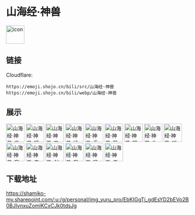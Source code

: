 # 山海经·神兽
<img src="https://emoji.shojo.cn/bili/src/山海经·神兽/icon.png" width="50" height="50" alt="icon">

## 链接
Cloudflare:
```
https://emoji.shojo.cn/bili/src/山海经·神兽
https://emoji.shojo.cn/bili/webp/山海经·神兽
```
## 展示
<img src="https://emoji.shojo.cn/bili/src/山海经·神兽/山海经·神兽-嗷呜.png" width="50" height="50" alt="山海经·神兽-嗷呜">
<img src="https://emoji.shojo.cn/bili/src/山海经·神兽/山海经·神兽-嘻嘻开心.png" width="50" height="50" alt="山海经·神兽-嘻嘻开心">
<img src="https://emoji.shojo.cn/bili/src/山海经·神兽/山海经·神兽-叉腰.png" width="50" height="50" alt="山海经·神兽-叉腰">
<img src="https://emoji.shojo.cn/bili/src/山海经·神兽/山海经·神兽-馋了.png" width="50" height="50" alt="山海经·神兽-馋了">
<img src="https://emoji.shojo.cn/bili/src/山海经·神兽/山海经·神兽-手舞足蹈.png" width="50" height="50" alt="山海经·神兽-手舞足蹈">
<img src="https://emoji.shojo.cn/bili/src/山海经·神兽/山海经·神兽-静静看你.png" width="50" height="50" alt="山海经·神兽-静静看你">
<img src="https://emoji.shojo.cn/bili/src/山海经·神兽/山海经·神兽-哦是吼.png" width="50" height="50" alt="山海经·神兽-哦是吼">
<img src="https://emoji.shojo.cn/bili/src/山海经·神兽/山海经·神兽-生气了.png" width="50" height="50" alt="山海经·神兽-生气了">
<img src="https://emoji.shojo.cn/bili/src/山海经·神兽/山海经·神兽-听我说.png" width="50" height="50" alt="山海经·神兽-听我说">
<img src="https://emoji.shojo.cn/bili/src/山海经·神兽/山海经·神兽-我是谁在哪.png" width="50" height="50" alt="山海经·神兽-我是谁在哪">
<img src="https://emoji.shojo.cn/bili/src/山海经·神兽/山海经·神兽-专心干饭.png" width="50" height="50" alt="山海经·神兽-专心干饭">
<img src="https://emoji.shojo.cn/bili/src/山海经·神兽/山海经·神兽-创你哦.png" width="50" height="50" alt="山海经·神兽-创你哦">
<img src="https://emoji.shojo.cn/bili/src/山海经·神兽/山海经·神兽-我帅吗.png" width="50" height="50" alt="山海经·神兽-我帅吗">
<img src="https://emoji.shojo.cn/bili/src/山海经·神兽/山海经·神兽-晚安.png" width="50" height="50" alt="山海经·神兽-晚安">
<img src="https://emoji.shojo.cn/bili/src/山海经·神兽/山海经·神兽-走咯.png" width="50" height="50" alt="山海经·神兽-走咯">

## 下载地址

https://shamiko-my.sharepoint.com/:u:/g/personal/img_yuru_pro/EbKIGgTj_gdEsYD2bEVo2B0BJIvnxuZomlKCxCJk0tdsJg